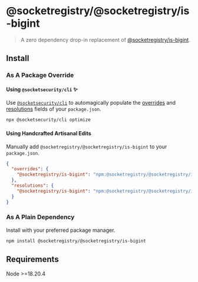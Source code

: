 # @socketregistry/@socketregistry/is-bigint

> A zero dependency drop-in replacement of
> [@socketregistry/is-bigint](https://www.npmjs.com/package/@socketregistry/is-bigint).

## Install

### As A Package Override

#### Using `@socketsecurity/cli` :sparkles:

Use [`@socketsecurity/cli`](https://www.npmjs.com/package/@socketsecurity/cli)
to automagically populate the
[overrides](https://docs.npmjs.com/cli/v9/configuring-npm/package-json#overrides)
and [resolutions](https://yarnpkg.com/configuration/manifest#resolutions) fields
of your `package.json`.

```sh
npx @socketsecurity/cli optimize
```

#### Using Handcrafted Artisanal Edits

Manually add `@socketregistry/@socketregistry/is-bigint` to your `package.json`.

```json
{
  "overrides": {
    "@socketregistry/is-bigint": "npm:@socketregistry/@socketregistry/is-bigint@^1"
  },
  "resolutions": {
    "@socketregistry/is-bigint": "npm:@socketregistry/@socketregistry/is-bigint@^1"
  }
}
```

### As A Plain Dependency

Install with your preferred package manager.

```sh
npm install @socketregistry/@socketregistry/is-bigint
```

## Requirements

Node &gt;=18.20.4
